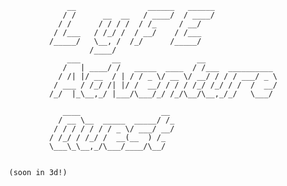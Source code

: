                     __                ______   ______              
                   / /      __  __   / ____/  / ____/              
                  / /      / / / /  / /_     / __/                 
                 / /___   / /_/ /  / __/    / /___                 
                /_____/   \__, /  /_/      /_____/                 
                         /____/                                    
                    ___       __                 __                
                   /   | ____/ /   _____  ____  / /___  __________ 
                  / /| |/ __  / | / / _ \/ __ \/ __/ / / / ___/ _ \
                 / ___ / /_/ /| |/ /  __/ / / / /_/ /_/ / /  /  __/
                /_/  |_\__,_/ |___/\___/_/ /_/\__/\__,_/_/   \___/ 
                                                                   
                   ____                  __                        
                  / __ \__  _____  _____/ /_                       
                 / / / / / / / _ \/ ___/ __/                       
                / /_/ / /_/ /  __(__  ) /_                         
                \___\_\__,_/\___/____/\__/                         
                                                                   
                                                                   
       (soon in 3d!)                                                          
                                
